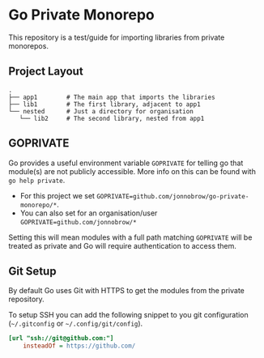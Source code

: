 # Go Private Monorepo

This repository is a test/guide for importing libraries from private monorepos.

## Project Layout
```
.
├── app1        # The main app that imports the libraries
├── lib1        # The first library, adjacent to app1
└── nested      # Just a directory for organisation
   └── lib2     # The second library, nested from app1
```

## GOPRIVATE

Go provides a useful environment variable `GOPRIVATE` for telling go that module(s)
are not publicly accessible. More info on this can be found with
`go help private`.

- For this project we set `GOPRIVATE=github.com/jonnobrow/go-private-monorepo/*`.
- You can also set for an organisation/user `GOPRIVATE=github.com/jonnobrow/*`

Setting this will mean modules with a full path matching `GOPRIVATE` will be
treated as private and Go will require authentication to access them. 

## Git Setup

By default Go uses Git with HTTPS to get the modules from the private repository.

To setup SSH you can add the following snippet to you git configuration 
(`~/.gitconfig` or `~/.config/git/config`).

```ini
[url "ssh://git@github.com:"]
    insteadOf = https://github.com/
```
